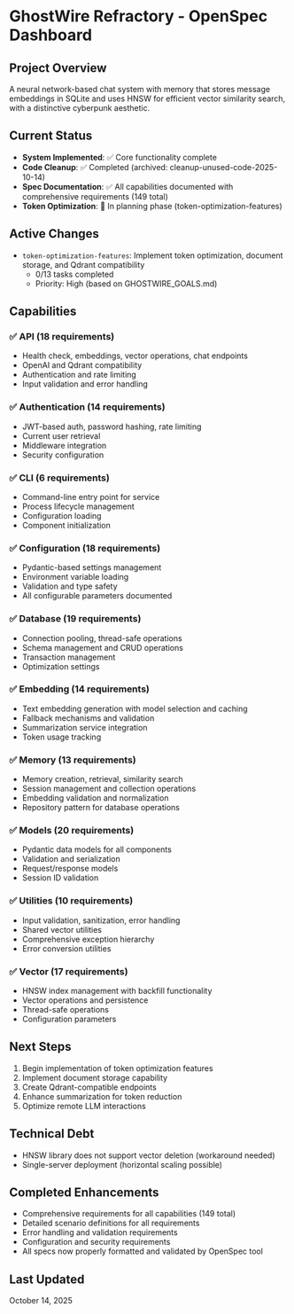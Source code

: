 # GhostWire Refractory - OpenSpec Dashboard

## Project Overview
A neural network-based chat system with memory that stores message embeddings in SQLite and uses HNSW for efficient vector similarity search, with a distinctive cyberpunk aesthetic.

## Current Status
- **System Implemented**: ✅ Core functionality complete
- **Code Cleanup**: ✅ Completed (archived: cleanup-unused-code-2025-10-14)
- **Spec Documentation**: ✅ All capabilities documented with comprehensive requirements (149 total)
- **Token Optimization**: 🔄 In planning phase (token-optimization-features)

## Active Changes
- `token-optimization-features`: Implement token optimization, document storage, and Qdrant compatibility
  - 0/13 tasks completed
  - Priority: High (based on GHOSTWIRE_GOALS.md)

## Capabilities

### ✅ API (18 requirements)
- Health check, embeddings, vector operations, chat endpoints
- OpenAI and Qdrant compatibility
- Authentication and rate limiting
- Input validation and error handling

### ✅ Authentication (14 requirements)
- JWT-based auth, password hashing, rate limiting
- Current user retrieval
- Middleware integration
- Security configuration

### ✅ CLI (6 requirements)
- Command-line entry point for service
- Process lifecycle management
- Configuration loading
- Component initialization

### ✅ Configuration (18 requirements)
- Pydantic-based settings management
- Environment variable loading
- Validation and type safety
- All configurable parameters documented

### ✅ Database (19 requirements)
- Connection pooling, thread-safe operations
- Schema management and CRUD operations
- Transaction management
- Optimization settings

### ✅ Embedding (14 requirements)
- Text embedding generation with model selection and caching
- Fallback mechanisms and validation
- Summarization service integration
- Token usage tracking

### ✅ Memory (13 requirements)
- Memory creation, retrieval, similarity search
- Session management and collection operations
- Embedding validation and normalization
- Repository pattern for database operations

### ✅ Models (20 requirements)
- Pydantic data models for all components
- Validation and serialization
- Request/response models
- Session ID validation

### ✅ Utilities (10 requirements)
- Input validation, sanitization, error handling
- Shared vector utilities
- Comprehensive exception hierarchy
- Error conversion utilities

### ✅ Vector (17 requirements)
- HNSW index management with backfill functionality
- Vector operations and persistence
- Thread-safe operations
- Configuration parameters

## Next Steps
1. Begin implementation of token optimization features
2. Implement document storage capability
3. Create Qdrant-compatible endpoints
4. Enhance summarization for token reduction
5. Optimize remote LLM interactions

## Technical Debt
- HNSW library does not support vector deletion (workaround needed)
- Single-server deployment (horizontal scaling possible)

## Completed Enhancements
- Comprehensive requirements for all capabilities (149 total)
- Detailed scenario definitions for all requirements
- Error handling and validation requirements
- Configuration and security requirements
- All specs now properly formatted and validated by OpenSpec tool

## Last Updated
October 14, 2025